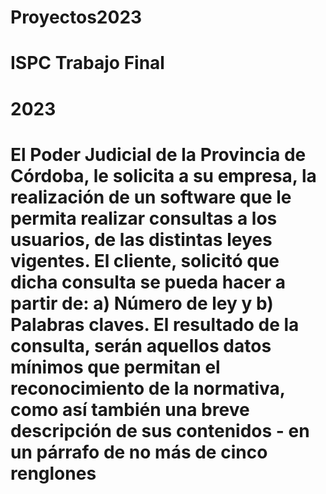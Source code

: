 # Proyectos2023
# ISPC Trabajo Final
# 2023

# El Poder Judicial de la Provincia de Córdoba, le solicita a su empresa, la realización de un software que le permita realizar consultas a los usuarios, de las distintas leyes vigentes. El cliente, solicitó que dicha consulta se pueda hacer a partir de: a) Número de ley y b) Palabras claves. El resultado de la consulta, serán aquellos datos mínimos que permitan el reconocimiento de la normativa, como así también una breve descripción de sus contenidos - en un párrafo de no más de cinco renglones 
